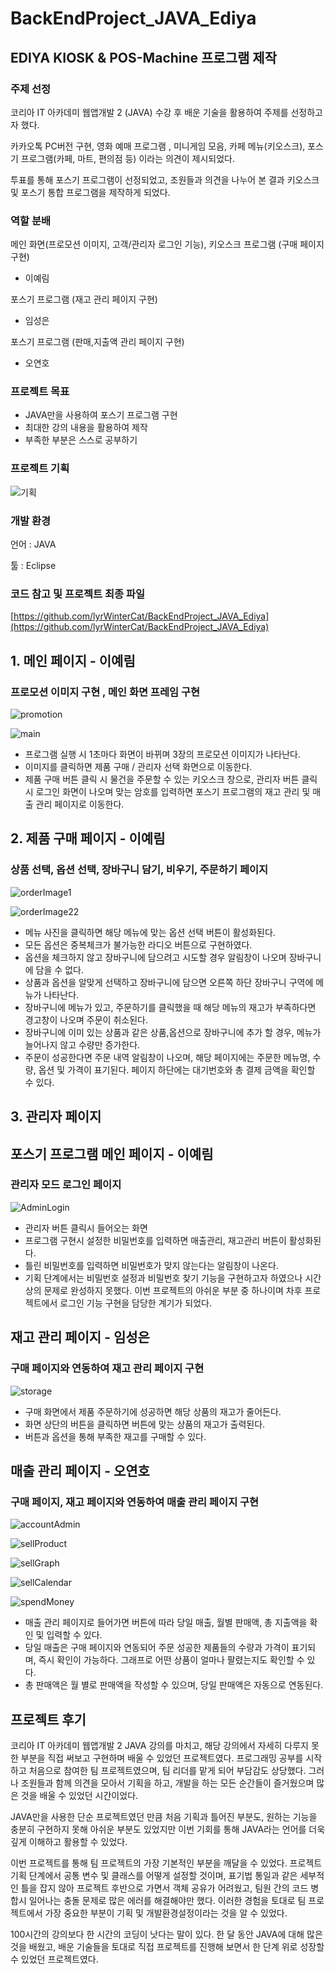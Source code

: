 # BackEndProject_JAVA_Ediya
## EDIYA KIOSK & POS-Machine 프로그램 제작

### 주제 선정

코리아 IT 아카데미 웹앱개발 2 (JAVA) 수강 후 배운 기술을 활용하여 주제를 선정하고자 했다.

카카오톡 PC버전 구현, 영화 예매 프로그램 , 미니게임 모음, 카페 메뉴(키오스크), 포스기 프로그램(카페, 마트, 편의점 등) 이라는 의견이 제시되었다.

투표를 통해 포스기 프로그램이 선정되었고, 조원들과 의견을 나누어 본 결과 키오스크 및 포스기 통합 프로그램을 제작하게 되었다.

### 역할 분배

메인 화면(프로모션 이미지, 고객/관리자 로그인 기능), 키오스크 프로그램 (구매 페이지 구현)
- 이예림

포스기 프로그램 (재고 관리 페이지 구현)
- 임성은

포스기 프로그램 (판매,지출액 관리 페이지 구현)
- 오연호

### 프로젝트 목표

- JAVA만을 사용하여 포스기 프로그램 구현
- 최대한 강의 내용을 활용하여 제작
- 부족한 부분은 스스로 공부하기

### 프로젝트 기획

![기획](https://user-images.githubusercontent.com/103623292/197122865-4602453e-706d-4127-a31a-d8a8021c2632.png)

### 개발 환경

언어 : JAVA 

툴 : Eclipse

### 코드 참고 및 프로젝트 최종 파일

[https://github.com/lyrWinterCat/BackEndProject_JAVA_Ediya](https://github.com/lyrWinterCat/BackEndProject_JAVA_Ediya)

## 1. 메인 페이지 - 이예림

### 프로모션 이미지 구현 , 메인 화면 프레임 구현

![promotion](https://user-images.githubusercontent.com/103623292/197122880-e5fb1a86-50cb-4851-a033-911eb0989b92.png)

![main](https://user-images.githubusercontent.com/103623292/197122897-a21d5522-2603-4d2a-8941-3d8c6509edab.png)

- 프로그램 실행 시 1초마다 화면이 바뀌며 3장의 프로모션 이미지가 나타난다.
- 이미지를 클릭하면 제품 구매 / 관리자 선택 화면으로 이동한다.
- 제품 구매 버튼 클릭 시 물건을 주문할 수 있는 키오스크 창으로, 관리자 버튼 클릭 시 로그인 화면이 나오며 맞는 암호를 입력하면 포스기 프로그램의 재고 관리 및 매출 관리 페이지로 이동한다.

## 2. 제품 구매 페이지 - 이예림

### 상품 선택, 옵션 선택, 장바구니 담기, 비우기, 주문하기 페이지

![orderImage1](https://user-images.githubusercontent.com/103623292/197122919-4093522e-ac70-4bf8-bc0e-a8955e1e3aed.png)

![orderImage22](https://user-images.githubusercontent.com/103623292/197122923-119c4bce-044d-4f87-8aa9-6f44f09ce2e8.png)

- 메뉴 사진을 클릭하면 해당 메뉴에 맞는 옵션 선택 버튼이 활성화된다.
- 모든 옵션은 중복체크가 불가능한 라디오 버튼으로 구현하였다.
- 옵션을 체크하지 않고 장바구니에 담으려고 시도할 경우 알림창이 나오며 장바구니에 담을 수 없다.
- 상품과 옵션을 알맞게 선택하고 장바구니에 담으면 오른쪽 하단 장바구니 구역에 메뉴가 나타난다.
- 장바구니에 메뉴가 있고, 주문하기를 클릭했을 때 해당 메뉴의 재고가 부족하다면 경고창이 나오며 주문이 취소된다.
- 장바구니에 이미 있는 상품과 같은 상품,옵션으로 장바구니에 추가 할 경우, 메뉴가 늘어나지 않고 수량만 증가한다.
- 주문이 성공한다면 주문 내역 알림창이 나오며, 해당 페이지에는 주문한 메뉴명, 수량, 옵션 및 가격이 표기된다. 페이지 하단에는 대기번호와 총 결제 금액을 확인할 수 있다.

## 3. 관리자 페이지

## 포스기 프로그램 메인 페이지 - 이예림

### 관리자 모드 로그인 페이지

![AdminLogin](https://user-images.githubusercontent.com/103623292/197123115-1d955d39-acb9-484d-a5e5-f972afcb8bd1.png)

- 관리자 버튼 클릭시 들어오는 화면
- 프로그램 구현시 설정한 비밀번호를 입력하면 매출관리, 재고관리 버튼이 활성화된다.
- 틀린 비밀번호를 입력하면 비밀번호가 맞지 않는다는 알림창이 나온다.
- 기획 단계에서는 비밀번호 설정과 비밀번호 찾기 기능을 구현하고자 하였으나 시간상의 문제로 완성하지 못했다. 이번 프로젝트의 아쉬운 부분 중 하나이며 차후 프로젝트에서 로그인 기능 구현을 담당한 계기가 되었다.

## 재고 관리 페이지 - 임성은

### 구매 페이지와 연동하여 재고 관리 페이지 구현

![storage](https://user-images.githubusercontent.com/103623292/197123138-11943f9f-7d0f-4f34-8e30-bb3284194051.png)

- 구매 화면에서 제품 주문하기에 성공하면 해당 상품의 재고가 줄어든다.
- 화면 상단의 버튼을 클릭하면 버튼에 맞는 상품의 재고가 출력된다.
- 버튼과 옵션을 통해 부족한 재고를 구매할 수 있다.

## 매출 관리 페이지 - 오연호

### 구매 페이지, 재고 페이지와 연동하여 매출 관리 페이지 구현

![accountAdmin](https://user-images.githubusercontent.com/103623292/197123197-d8e7381c-2bb7-4bae-86d3-8cc0dca38658.png)

![sellProduct](https://user-images.githubusercontent.com/103623292/197123225-4bc3e545-4767-45e7-b117-50d21478a413.png)

![sellGraph](https://user-images.githubusercontent.com/103623292/197123232-b1d0c45b-4ee0-40b4-89d0-0990c2902d20.png)

![sellCalendar](https://user-images.githubusercontent.com/103623292/197123256-32e9bcc1-dde5-45d1-9b09-c01920337cbe.png)

![spendMoney](https://user-images.githubusercontent.com/103623292/197123273-32e05501-152c-49fc-9fdf-70151f78b909.png)

- 매출 관리 페이지로 들어가면 버튼에 따라 당일 매출, 월별 판매액, 총 지출액을 확인 및 입력할 수 있다.
- 당일 매출은 구매 페이지와 연동되어 주문 성공한 제품들의 수량과 가격이 표기되며, 즉시 확인이 가능하다. 그래프로 어떤 상품이 얼마나 팔렸는지도 확인할 수 있다.
- 총 판매액은 월 별로 판매액을 작성할 수 있으며, 당일 판매액은 자동으로 연동된다.

## 프로젝트 후기

코리아 IT 아카데미 웹앱개발 2 JAVA 강의를 마치고, 해당 강의에서 자세히 다루지 못한 부분을 직접 써보고 구현하며 배울 수 있었던 프로젝트였다. 프로그래밍 공부를 시작하고 처음으로 참여한 팀 프로젝트였으며, 팀 리더를 맡게 되어 부담감도 상당했다. 그러나 조원들과 함께 의견을 모아서 기획을 하고, 개발을 하는 모든 순간들이 즐거웠으며 많은 것을 배울 수 있었던 시간이었다.

JAVA만을 사용한 단순 프로젝트였던 만큼 처음 기획과 틀어진 부분도, 원하는 기능을 충분히 구현하지 못해 아쉬운 부분도 있었지만 이번 기회를 통해 JAVA라는 언어를 더욱 깊게 이해하고 활용할 수 있었다.

이번 프로젝트를 통해 팀 프로젝트의 가장 기본적인 부분을 깨달을 수 있었다. 프로젝트 기획 단계에서 공통 변수 및 클래스를 어떻게 설정할 것이며, 표기법 통일과 같은 세부적인 틀을 잡지 않아 프로젝트 후반으로 가면서 객체 공유가 어려웠고, 팀원 간의 코드 병합시 일어나는 충돌 문제로 많은 에러를 해결해야만 했다. 이러한 경험을 토대로 팀 프로젝트에서 가장 중요한 부분이 기획 및 개발환경설정이라는 것을 알 수 있었다. 

100시간의 강의보다 한 시간의 코딩이 낫다는 말이 있다. 한 달 동안 JAVA에 대해 많은 것을 배웠고, 배운 기술들을 토대로 직접 프로젝트를 진행해 보면서 한 단계 위로 성장할 수 있었던 프로젝트였다.
